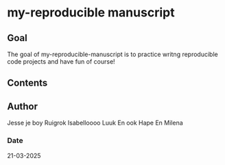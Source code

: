 # my-reproducible manuscript

<!-- badges: start -->
<!-- badges: end -->

## Goal
The goal of my-reproducible-manuscript is to practice writng reproducible code projects and have fun of course!

## Contents

## Author
Jesse je boy Ruigrok
Isabelloooo
Luuk
En ook Hape
En Milena

### Date
21-03-2025


